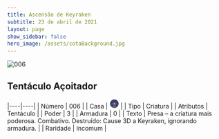 ```yaml
---
title: Ascensão de Keyraken
subtitle: 23 de abril de 2021
layout: page
show_sidebar: false
hero_image: /assets/cotaBackground.jpg
---
```


![006](https://cards-keyforge.s3.eu-north-1.amazonaws.com/media/pt/rotk/006.png)

## Tentáculo Açoitador

|----|----|
| Número | 006 |
| Casa | ![Keyraken](https://raw.githubusercontent.com/cardsofkeyforge/cardsofkeyforge.github.io/master/rotk/keyraken.png "Keyraken") |
| Tipo | Criatura |
| Atributos | Tentáculo |
| Poder | 3 |
| Armadura | 0 |
| Texto | Presa – a criatura mais poderosa. Combativo. Destruído: Cause 3D a Keyraken, ignorando armadura. |
| Raridade | Incomum |
